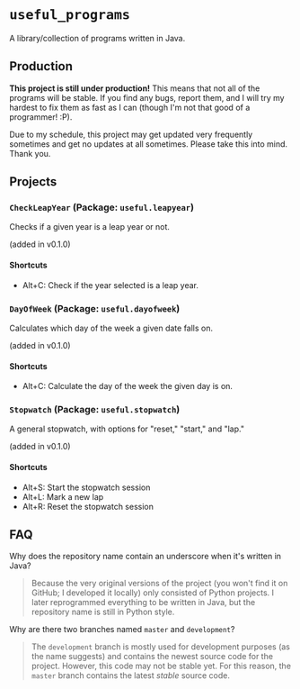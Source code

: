 # `useful_programs`

A library/collection of programs written in Java.

## Production

**This project is still under production!** This means that not all of the programs will be stable. If you find any bugs, report them, and I will try my hardest to fix them as fast as I can (though I'm not that good of a programmer! :P).

Due to my schedule, this project may get updated very frequently sometimes and get no updates at all sometimes. Please take this into mind. Thank you.

## Projects

### `CheckLeapYear` (Package: `useful.leapyear`)

Checks if a given year is a leap year or not.

(added in v0.1.0)

#### Shortcuts

- Alt+C: Check if the year selected is a leap year.

### `DayOfWeek` (Package: `useful.dayofweek`)

Calculates which day of the week a given date falls on.

(added in v0.1.0)

#### Shortcuts

- Alt+C: Calculate the day of the week the given day is on.

### `Stopwatch` (Package: `useful.stopwatch`)

A general stopwatch, with options for "reset," "start," and "lap."

(added in v0.1.0)

#### Shortcuts

- Alt+S: Start the stopwatch session
- Alt+L: Mark a new lap
- Alt+R: Reset the stopwatch session

## FAQ

Why does the repository name contain an underscore when it's written in Java?

> Because the very original versions of the project (you won't find it on GitHub; I developed it locally) only consisted of Python projects. I later reprogrammed everything to be written in Java, but the repository name is still in Python style.

Why are there two branches named `master` and `development`?

> The `development` branch is mostly used for development purposes (as the name suggests) and contains the newest source code for the project. However, this code may not be stable yet. For this reason, the `master` branch contains the latest *stable* source code.
